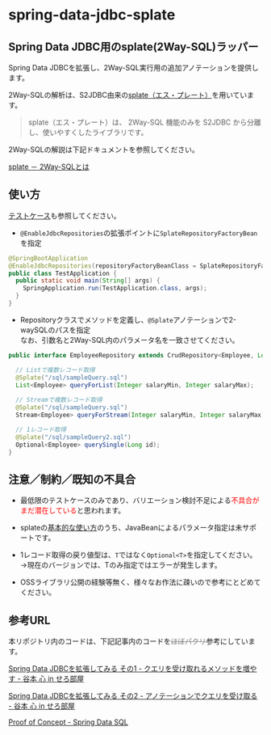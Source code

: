 # spring-data-jdbc-splate
## Spring Data JDBC用のsplate(2Way-SQL)ラッパー

Spring Data JDBCを拡張し、2Way-SQL実行用の追加アノテーションを提供します。

2Way-SQLの解析は、S2JDBC由来の[splate（エス・プレート）](https://mygreen.github.io/splate/)を用いています。

> splate（エス・プレート）は、 2Way-SQL 機能のみを S2JDBC から分離し、使いやすくしたライブラリです。

2Way-SQLの解説は下記ドキュメントを参照してください。

[splate － 2Way-SQLとは](https://mygreen.github.io/splate/2waysql.html)

## 使い方

[テストケース](src/test/java/com/github/whitenoise0000/springdatajdbcsplate)も参照してください。

- `@EnableJdbcRepositories`の拡張ポイントに`SplateRepositoryFactoryBean`を指定

```java
@SpringBootApplication
@EnableJdbcRepositories(repositoryFactoryBeanClass = SplateRepositoryFactoryBean.class)
public class TestApplication {
  public static void main(String[] args) {
    SpringApplication.run(TestApplication.class, args);
  }
}
```

- Repositoryクラスでメソッドを定義し、`@Splate`アノテーションで2-waySQLのパスを指定  
なお、引数名と2Way-SQL内のパラメータ名を一致させてください。

```java
public interface EmployeeRepository extends CrudRepository<Employee, Long> {

  // Listで複数レコード取得
  @Splate("/sql/sampleQuery.sql")
  List<Employee> queryForList(Integer salaryMin, Integer salaryMax);
  
  // Streamで複数レコード取得
  @Splate("/sql/sampleQuery.sql")
  Stream<Employee> queryForStream(Integer salaryMin, Integer salaryMax);

  // 1レコード取得
  @Splate("/sql/sampleQuery2.sql")
  Optional<Employee> querySingle(Long id);
}
```

## 注意／制約／既知の不具合

- 最低限のテストケースのみであり、バリエーション検討不足による<span style="color: red; ">不具合がまだ潜在している</span>と思われます。

- splateの[基本的な使い方](https://mygreen.github.io/splate/howtouse.html)のうち、JavaBeanによるパラメータ指定は未サポートです。

- 1レコード取得の戻り値型は、`T`ではなく`Optional<T>`を指定してください。  
→現在のバージョンでは、Tのみ指定ではエラーが発生します。

- OSSライブラリ公開の経験等無く、様々なお作法に疎いので参考にとどめてください。

## 参考URL

本リポジトリ内のコードは、下記記事内のコードを<span style="color: gray; ">~~ほぼパクリ~~</span>参考にしています。

[Spring Data JDBCを拡張してみる その1 - クエリを受け取れるメソッドを増やす - 谷本 心 in せろ部屋](https://cero-t.hatenadiary.jp/entry/2022/12/26/051831)

[Spring Data JDBCを拡張してみる その2 - アノテーションでクエリを受け取る - 谷本 心 in せろ部屋](https://cero-t.hatenadiary.jp/entry/2022/12/27/071859)

[Proof of Concept - Spring Data SQL](https://github.com/cero-t/poc-data-sql)
